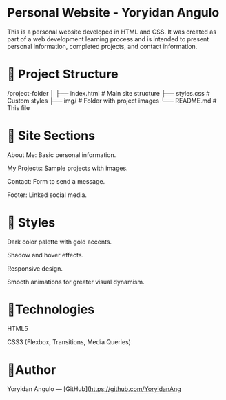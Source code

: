# Personal Website - Yoryidan Angulo

This is a personal website developed in HTML and CSS. It was created as part of a web development learning process and is intended to present personal information, completed projects, and contact information.

# 📁 Project Structure

/project-folder
│
├── index.html # Main site structure
├── styles.css # Custom styles
├── img/ # Folder with project images
└── README.md # This file

# 📄 Site Sections

About Me: Basic personal information.

My Projects: Sample projects with images.

Contact: Form to send a message.

Footer: Linked social media.

# 🎨 Styles

Dark color palette with gold accents.

Shadow and hover effects.

Responsive design.

Smooth animations for greater visual dynamism.

# 🚀Technologies

HTML5

CSS3 (Flexbox, Transitions, Media Queries)

# 🧑Author

Yoryidan Angulo — [GitHub](https://github.com/YoryidanAng
